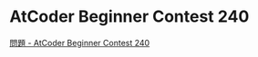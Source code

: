 AtCoder Beginner Contest 240
===

[問題 - AtCoder Beginner Contest 240](https://atcoder.jp/contests/abc240/tasks)
